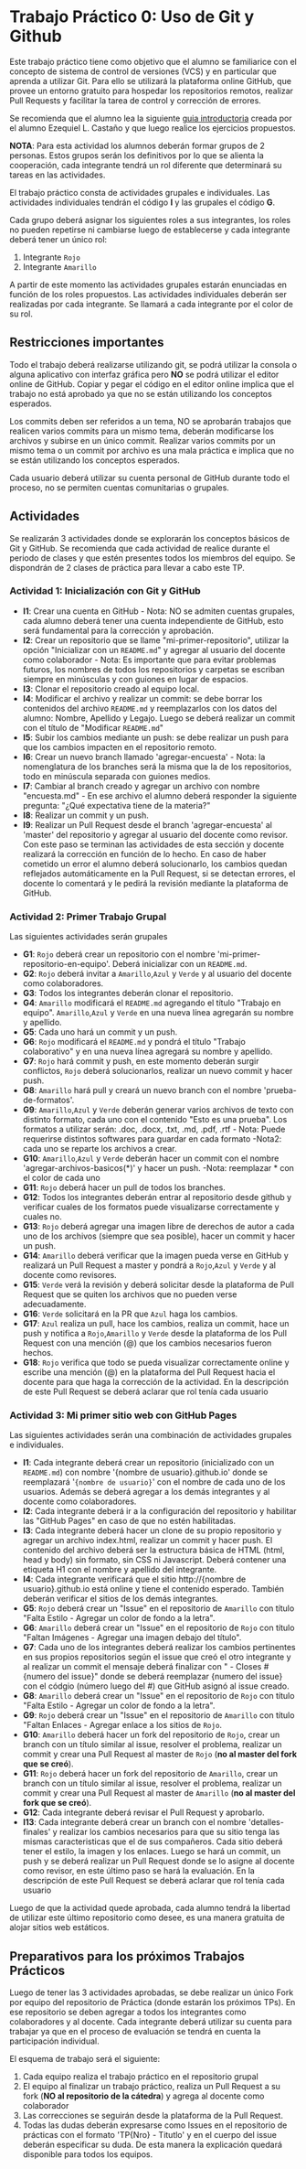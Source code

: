 # Trabajo Práctico 0: Uso de Git y Github

Este trabajo práctico tiene como objetivo que el alumno se familiarice con el concepto de sistema de control de versiones (VCS) y en particular que aprenda a utilizar Git. Para ello se utilizará la plataforma online GitHub, que provee un entorno gratuito para hospedar los repositorios remotos, realizar Pull Requests y facilitar la tarea de control y corrección de errores.

Se recomienda que el alumno lea la siguiente [guia introductoria](https://elc.github.io/posts/git-guide-with-visual-interface/es/) creada por el alumno Ezequiel L. Castaño y que luego realice los ejercicios propuestos.

**NOTA**: Para esta actividad los alumnos deberán formar grupos de 2 personas. Estos grupos serán los definitivos por lo que se alienta la cooperación, cada integrante tendrá un rol diferente que determinará su tareas en las actividades.

El trabajo práctico consta de actividades grupales e individuales. Las actividades individuales tendrán el código **I** y las grupales el código **G**.

Cada grupo deberá asignar los siguientes roles a sus integrantes, los roles no pueden repetirse ni cambiarse luego de establecerse y cada integrante deberá tener un único rol:

1. Integrante `Rojo`
1. Integrante `Amarillo`

A partir de este momento las actividades grupales estarán enunciadas en función de los roles propuestos. Las actividades individuales deberán ser realizadas por cada integrante. Se llamará a cada integrante por el color de su rol.

## Restricciones importantes

Todo el trabajo deberá realizarse utilizando git, se podrá utilizar la consola o alguna aplicativo con interfaz gráfica pero **NO** se podrá utilizar el editor online de GitHub. Copiar y pegar el código en el editor online implica que el trabajo no está aprobado ya que no se están utilizando los conceptos esperados.

Los commits deben ser referidos a un tema, NO se aprobarán trabajos que realicen varios commits para un mismo tema, deberán modificarse los archivos y subirse en un único commit. Realizar varios commits por un mismo tema o un commit por archivo es una mala práctica e implica que no se están utilizando los conceptos esperados.

Cada usuario deberá utilizar su cuenta personal de GitHub durante todo el proceso, no se permiten cuentas comunitarias o grupales.

## Actividades

Se realizarán 3 actividades donde se explorarán los conceptos básicos de Git y GitHub. Se recomienda que cada actividad de realice durante el periodo de clases y que estén presentes todos los miembros del equipo. Se dispondrán de 2 clases de práctica para llevar a cabo este TP.

### Actividad 1: Inicialización con Git y GitHub

- **I1**: Crear una cuenta en GitHub - Nota: NO se admiten cuentas grupales, cada alumno deberá tener una cuenta independiente de GitHub, esto será fundamental para la corrección y aprobación.
- **I2**: Crear un repositorio que se llame "mi-primer-repositorio", utilizar la opción "Inicializar con un `README.md`" y agregar al usuario del docente como colaborador - Nota: Es importante que para evitar problemas futuros, los nombres de todos los repositorios y carpetas se escriban siempre en minúsculas y con guiones en lugar de espacios.
- **I3**: Clonar el repositorio creado al equipo local.
- **I4**: Modificar el archivo y realizar un commit: se debe borrar los contenidos del archivo `README.md` y reemplazarlos con los datos del alumno: Nombre, Apellido y Legajo. Luego se deberá realizar un commit con el título de "Modificar `README.md`"
- **I5**: Subir los cambios mediante un push: se debe realizar un push para que los cambios impacten en el repositorio remoto.
- **I6**: Crear un nuevo branch llamado 'agregar-encuesta' - Nota: la nomenglatura de los branches será la misma que la de los repositorios, todo en minúscula separada con guiones medios.
- **I7**: Cambiar al branch creado y agregar un archivo con nombre "encuesta.md" - En ese archivo el alumno deberá responder la siguiente pregunta: "¿Qué expectativa tiene de la materia?"
- **I8**: Realizar un commit y un push.
- **I9**: Realizar un Pull Request desde el branch 'agregar-encuesta' al 'master' del repositorio y agregar al usuario del docente como revisor. Con este paso se terminan las actividades de esta sección y docente realizará la corrección en función de lo hecho. En caso de haber cometido un error el alumno deberá solucionarlo, los cambios quedan reflejados automáticamente en la Pull Request, si se detectan errores, el docente lo comentará y le pedirá la revisión mediante la plataforma de GitHub.

### Actividad 2: Primer Trabajo Grupal

Las siguientes actividades serán grupales

- **G1**: `Rojo` deberá crear un repositorio con el nombre 'mi-primer-repositorio-en-equipo'. Deberá inicializar con un `README.md`.
- **G2**: `Rojo` deberá invitar a `Amarillo`,`Azul` y `Verde`  y al usuario del docente como colaboradores.
- **G3**: Todos los integrantes deberán clonar el repositorio.
- **G4**: `Amarillo` modificará el `README.md` agregando el título "Trabajo en equipo". `Amarillo`,`Azul` y `Verde` en una nueva línea agregarán su nombre y apellido.
- **G5**: Cada uno hará un commit y un push.
- **G6**: `Rojo` modificará el `README.md` y pondrá el título "Trabajo colaborativo" y en una nueva línea agregará su nombre y apellido.
- **G7**: `Rojo` hará commit y push, en este momento deberán surgir conflictos, `Rojo` deberá solucionarlos, realizar un nuevo commit y hacer push.
- **G8**: `Amarillo` hará pull y creará un nuevo branch con el nombre 'prueba-de-formatos'.
- **G9**: `Amarillo`,`Azul` y `Verde` deberán generar varios archivos de texto con distinto formato, cada uno con el contenido "Esto es una prueba". Los formatos a utilizar serán: .doc, .docx, .txt, .md, .pdf, .rtf - Nota: Puede requerirse distintos softwares para guardar en cada formato -Nota2: cada uno se reparte los archivos a crear.
- **G10**: `Amarillo`,`Azul` y `Verde` deberán hacer un commit con el nombre 'agregar-archivos-basicos(*)' y hacer un push. -Nota: reemplazar * con el color de cada uno
- **G11**: `Rojo` deberá hacer un pull de todos los branches.
- **G12**: Todos los integrantes deberán entrar al repositorio desde github y verificar cuales de los formatos puede visualizarse correctamente y cuales no.
- **G13**: `Rojo` deberá agregar una imagen libre de derechos de autor a cada uno de los archivos (siempre que sea posible), hacer un commit y hacer un push.
- **G14**: `Amarillo` deberá verificar que la imagen pueda verse en GitHub y realizará un Pull Request a master y pondrá a `Rojo`,`Azul` y `Verde` y al docente como revisores.
- **G15**: `Verde` verá la revisión y deberá solicitar desde la plataforma de Pull Request que se quiten los archivos que no pueden verse adecuadamente.
- **G16**: `Verde` solicitará en la PR que `Azul` haga los cambios.
- **G17**: `Azul` realiza un pull, hace los cambios, realiza un commit, hace un push y notifica a `Rojo`,`Amarillo` y `Verde` desde la plataforma de los Pull Request con una mención (@) que los cambios necesarios fueron hechos.
- **G18**: `Rojo` verifica que todo se pueda visualizar correctamente online y escribe una mención (@) en la plataforma del Pull Request hacia el docente para que haga la corrección de la actividad. En la descripción de este Pull Request se deberá aclarar que rol tenía cada usuario

### Actividad 3: Mi primer sitio web con GitHub Pages

Las siguientes actividades serán una combinación de actividades grupales e individuales.

- **I1**: Cada integrante deberá crear un repositorio (inicializado con un `README.md`) con nombre '{nombre de usuario}.github.io' donde se reemplazará '`{nombre de usuario}`' con el nombre de cada uno de los usuarios. Además se deberá agregar a los demás integrantes y al docente como colaboradores.
- **I2**: Cada integrante deberá ir a la configuración del repositorio y habilitar las "GitHub Pages" en caso de que no estén habilitadas.
- **I3**: Cada integrante deberá hacer un clone de su propio repositorio y agregar un archivo index.html, realizar un commit y hacer push. El contenido del archivo deberá ser la estructura básica de HTML (html, head y body) sin formato, sin CSS ni Javascript. Deberá contener una etiqueta H1 con el nombre y apellido del integrante.
- **I4**: Cada integrante verificará que el sitio http://{nombre de usuario}.github.io está online y tiene el contenido esperado. También deberán verificar el sitios de los demás integrantes.
- **G5**: `Rojo` deberá crear un "Issue" en el repositorio de `Amarillo` con título "Falta Estilo - Agregar un color de fondo a la letra".
- **G6**: `Amarillo` deberá crear un "Issue" en el repositorio de `Rojo` con título "Faltan Imágenes - Agregar una imagen debajo del título".
- **G7**: Cada uno de los integrantes deberá realizar los cambios pertinentes en sus propios repositorios según el issue que creó el otro integrante y al realizar un commit el mensaje deberá finalizar con " - Closes #{numero del issue}" donde se deberá reemplazar {numero del issue} con el códgio (número luego del #) que GitHub asignó al issue creado.
- **G8**: `Amarillo` deberá crear un "Issue" en el repositorio de `Rojo` con título "Falta Estilo - Agregar un color de fondo a la letra".
- **G9**: `Rojo` deberá crear un "Issue" en el repositorio de `Amarillo` con título "Faltan Enlaces - Agregar enlace a los sitios de `Rojo`.
- **G10**: `Amarillo` deberá hacer un fork del repositorio de `Rojo`, crear un branch con un título similar al issue, resolver el problema, realizar un commit y crear una Pull Request al master de `Rojo` (**no al master del fork que se creó**).
- **G11**: `Rojo` deberá hacer un fork del repositorio de `Amarillo`, crear un branch con un título similar al issue, resolver el problema, realizar un commit y crear una Pull Request al master de `Amarillo` (**no al master del fork que se creó**).
- **G12**: Cada integrante deberá revisar el Pull Request y aprobarlo.
- **I13**: Cada integrante deberá crear un branch con el nombre 'detalles-finales' y realizar los cambios necesarios para que su sitio tenga las mismas caracteristicas que el de sus compañeros. Cada sitio deberá tener el estilo, la imagen y los enlaces. Luego se hará un commit, un push y se deberá realizar un Pull Request donde se lo asigne al docente como revisor, en este último paso se hará la evaluación. En la descripción de este Pull Request se deberá aclarar que rol tenía cada usuario

Luego de que la actividad quede aprobada, cada alumno tendrá la libertad de utilizar este último repositorio como desee, es una manera gratuita de alojar sitios web estáticos.

## Preparativos para los próximos Trabajos Prácticos

Luego de tener las 3 actividades aprobadas, se debe realizar un único Fork por equipo del repositorio de Práctica (donde estarán los próximos TPs). En ese repositorio se deben agregar a todos los integrantes como colaboradores y al docente. Cada integrante deberá utilizar su cuenta para trabajar ya que en el proceso de evaluación se tendrá en cuenta la participación individual.

El esquema de trabajo será el siguiente:

1. Cada equipo realiza el trabajo práctico en el repositorio grupal
1. El equipo al finalizar un trabajo práctico, realiza un Pull Request a su fork (**NO al repositorio de la cátedra**) y agrega al docente como colaborador
1. Las correcciones se seguirán desde la plataforma de la Pull Request.
1. Todas las dudas deberán expresarse como Issues en el repositorio de prácticas con el formato 'TP{Nro} - Titutlo' y en el cuerpo del issue deberán especificar su duda. De esta manera la explicación quedará disponible para todos los equipos.
